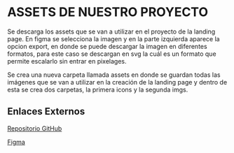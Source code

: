 # ASSETS DE NUESTRO PROYECTO

Se descarga los assets que se van a utilizar en el proyecto de la landing page. En figma se selecciona la imagen y en la parte izquierda aparece la opcion export, en donde se puede descargar la imagen en diferentes formatos, para este caso se descargan en svg la cuál es un formato que permite escalarlo sin entrar en pixelages.

Se crea una nueva carpeta llamada assets en donde se guardan todas las imágenes que se van a utilizar en la creación de la landing page y dentro de esta se crea dos carpetas, la primera icons y la segunda imgs.

## Enlaces Externos

[Repositorio GitHub](https://github.com/degranda/batata-bit)

[Figma](https://www.figma.com/file/sMmlQaZldfDcLERYYWe6h4/Bata-Bit?node-id=81%3A132)